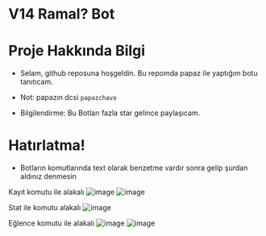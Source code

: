 # V14 Ramal? Bot

# Proje Hakkında Bilgi

* Selam, github reposuna hoşgeldin. Bu repomda papaz ile yaptığım botu tanıtıcam.

* Not: papazın dcsi `papazchavo`

* Bilgilendirme: Bu Botları fazla star gelince paylaşıcam.



# Hatırlatma!
* Botların komutlarında text olarak benzetme vardır sonra gelip şurdan aldınız denmesin

Kayıt komutu ile alakalı 
![image](https://cdn.discordapp.com/attachments/1009804086293565501/1156699704168546434/papazramalsay.png?ex=6515ec0b&is=65149a8b&hm=36730f1a54c2cae491491812eb74221ccc085ee1bfb73be633bef996087b208d&)
![image](https://cdn.discordapp.com/attachments/1009804086293565501/1156699704168546434/papazramalsay.png?ex=6515ec0b&is=65149a8b&hm=36730f1a54c2cae491491812eb74221ccc085ee1bfb73be633bef996087b208d&)

Stat ile komutu alakalı 
![image](https://cdn.discordapp.com/attachments/1009804086293565501/1156699704407642152/ramalpapazstat.png?ex=6515ec0b&is=65149a8b&hm=00327c8bc5fc933e5365855382a1e5b8017d61490302cd041f015320112a1692&)


Eğlence komutu ile alakalı
![image](https://cdn.discordapp.com/attachments/1009804086293565501/1156699729640566815/ilgi.png?ex=6515ec11&is=65149a91&hm=a3f7927407f26ff1a8d8816bc8f7ba95f66a2545ea9a007f61170653f1ea4f99&)
![image](https://cdn.discordapp.com/attachments/1009804086293565501/1156699729896415283/ilgiver.png?ex=6515ec12&is=65149a92&hm=203a2e56072bae2b639534fc101f6fe46da468e0959a063ffd597b31f96c0ee0&)

